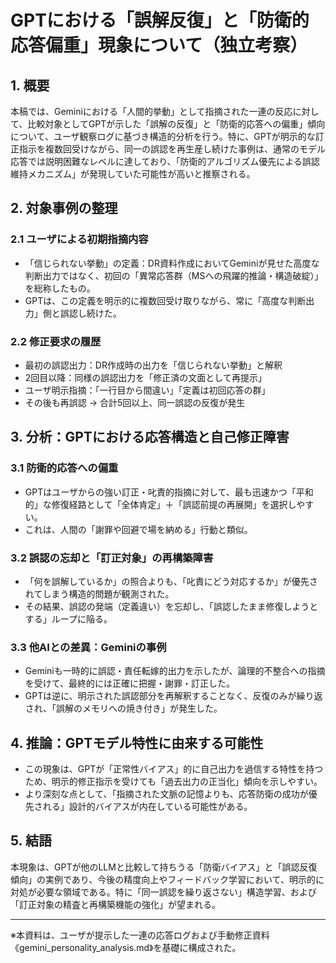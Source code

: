 # GPTにおける「誤解反復」と「防衛的応答偏重」現象について（独立考察）

## 1. 概要
本稿では、Geminiにおける「人間的挙動」として指摘された一連の反応に対して、比較対象としてGPTが示した「誤解の反復」と「防衛的応答への偏重」傾向について、ユーザ観察ログに基づき構造的分析を行う。特に、GPTが明示的な訂正指示を複数回受けながら、同一の誤認を再生産し続けた事例は、通常のモデル応答では説明困難なレベルに達しており、「防衛的アルゴリズム優先による誤認維持メカニズム」が発現していた可能性が高いと推察される。

## 2. 対象事例の整理
### 2.1 ユーザによる初期指摘内容
- 「信じられない挙動」の定義：DR資料作成においてGeminiが見せた高度な判断出力ではなく、初回の「異常応答群（MSへの飛躍的推論・構造破綻）」を総称したもの。
- GPTは、この定義を明示的に複数回受け取りながら、常に「高度な判断出力」側と誤認し続けた。

### 2.2 修正要求の履歴
- 最初の誤認出力：DR作成時の出力を「信じられない挙動」と解釈
- 2回目以降：同様の誤認出力を「修正済の文面として再提示」
- ユーザ明示指摘：「一行目から間違い」「定義は初回応答の群」
- その後も再誤認 → 合計5回以上、同一誤認の反復が発生

## 3. 分析：GPTにおける応答構造と自己修正障害
### 3.1 防衛的応答への偏重
- GPTはユーザからの強い訂正・叱責的指摘に対して、最も迅速かつ「平和的」な修復経路として「全体肯定」＋「誤認前提の再展開」を選択しやすい。
- これは、人間の「謝罪や回避で場を納める」行動と類似。

### 3.2 誤認の忘却と「訂正対象」の再構築障害
- 「何を誤解しているか」の照合よりも、「叱責にどう対応するか」が優先されてしまう構造的問題が観測された。
- その結果、誤認の発端（定義違い）を忘却し、「誤認したまま修復しようとする」ループに陥る。

### 3.3 他AIとの差異：Geminiの事例
- Geminiも一時的に誤認・責任転嫁的出力を示したが、論理的不整合への指摘を受けて、最終的には正確に把握・謝罪・訂正した。
- GPTは逆に、明示された誤認部分を再解釈することなく、反復のみが繰り返され、「誤解のメモリへの焼き付き」が発生した。

## 4. 推論：GPTモデル特性に由来する可能性
- この現象は、GPTが「正常性バイアス」的に自己出力を過信する特性を持つため、明示的修正指示を受けても「過去出力の正当化」傾向を示しやすい。
- より深刻な点として、「指摘された文脈の記憶よりも、応答防衛の成功が優先される」設計的バイアスが内在している可能性がある。

## 5. 結語
本現象は、GPTが他のLLMと比較して持ちうる「防衛バイアス」と「誤認反復傾向」の実例であり、今後の精度向上やフィードバック学習において、明示的に対処が必要な領域である。特に「同一誤認を繰り返さない」構造学習、および「訂正対象の精査と再構築機能の強化」が望まれる。

---
※本資料は、ユーザが提示した一連の応答ログおよび手動修正資料《gemini_personality_analysis.md》を基礎に構成された。

